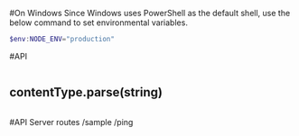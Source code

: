 #On Windows
Since Windows uses PowerShell as the default shell, use the below command
to set environmental variables.
```powershell
$env:NODE_ENV="production"
```

#API
```js

```

## contentType.parse(string)
```js

```


#API Server routes
/sample
/ping